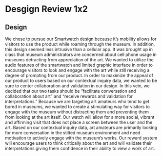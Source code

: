 # Desgign Review 1x2

## Design
We chose to pursue our Smartwatch design because it’s mobility allows for visitors to use the product while roaming through the museum. In addition, this design seemed less intrusive than a cellular app. It was brought up in class that museum administrators are concerned about cell phone usage in museums detracting from appreciation of the art. We wanted to utilize the audio features of the smartwatch and limited graphic interface in order to encourage visitors to look and engage with the art while still receiving a degree of prompting from our product. In order to maximize the appeal of our product to users based on our contextual inquiry data, we wanted to be sure to center collaboration and validation in our design. In this vein, we decided that our two tasks should be “facilitate conversation and collaboration about art” and “receive rewards and validation for interpretations.” Because we are targeting art amateurs who tend to get bored in museums, we wanted to create a stimulating way for visitors to engage with the museum without distracting them and preventing them from looking at the art itself. Our watch will allow for a more social, vibrant and affirming visit that does not place a screen between the user and the art. Based on our contextual inquiry data, art amateurs are primarily looking for more conversation in the stilted museum environment and need motivation to actively engage with the museum’s works. Our reward system will encourage users to think critically about the art and will validate their interpretations giving them confidence in their ability to view a work of art. 


